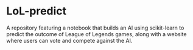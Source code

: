 # LoL-predict
A repository featuring a notebook that builds an AI using scikit-learn to predict the outcome of League of Legends games, along with a website where users can vote and compete against the AI.
